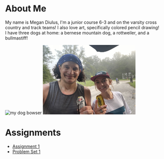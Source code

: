 # About Me
My name is Megan Diulus, I'm a junior course 6-3 and on the varsity cross country and track teams! I also love art, specifically colored pencil drawing! I have three dogs at home: a bernese mountain dog, a rottweiler, and a bullmastiff!

<img src="./assets/images/dog.jpeg" alt="my dog bowser" width="250"/>
<img src="./assets/images/meg_and_dad.jpeg" alt="my dog bowser" width="300"/>

# Assignments
- [Assignment 1](assignments/assignment1.md)
- [Problem Set 1](assignments/pset1.md)
